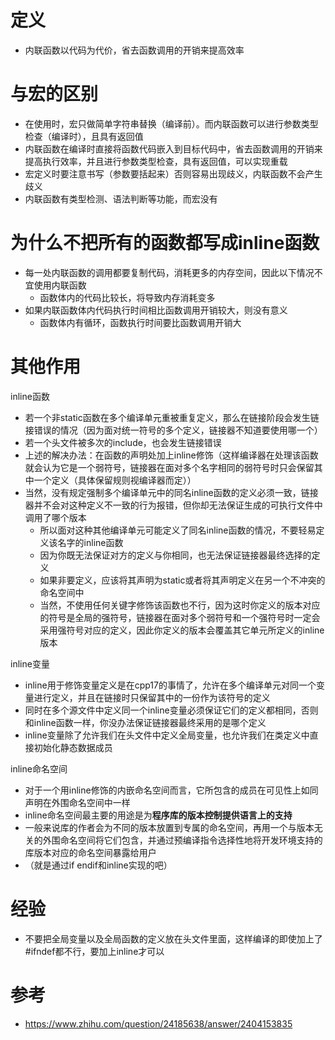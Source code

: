# 定义

- 内联函数以代码为代价，省去函数调用的开销来提高效率





# 与宏的区别

- 在使用时，宏只做简单字符串替换（编译前）。而内联函数可以进行参数类型检查（编译时），且具有返回值
- 内联函数在编译时直接将函数代码嵌入到目标代码中，省去函数调用的开销来提高执行效率，并且进行参数类型检查，具有返回值，可以实现重载
- 宏定义时要注意书写（参数要括起来）否则容易出现歧义，内联函数不会产生歧义
- 内联函数有类型检测、语法判断等功能，而宏没有





# 为什么不把所有的函数都写成inline函数

- 每一处内联函数的调用都要复制代码，消耗更多的内存空间，因此以下情况不宜使用内联函数
  - 函数体内的代码比较长，将导致内存消耗变多
- 如果内联函数体内代码执行时间相比函数调用开销较大，则没有意义
  - 函数体内有循环，函数执行时间要比函数调用开销大





# 其他作用

inline函数

- 若一个非static函数在多个编译单元重被重复定义，那么在链接阶段会发生链接错误的情况（因为面对统一符号的多个定义，链接器不知道要使用哪一个）
- 若一个头文件被多次的include，也会发生链接错误
- 上述的解决办法：在函数的声明处加上inline修饰（这样编译器在处理该函数就会认为它是一个弱符号，链接器在面对多个名字相同的弱符号时只会保留其中一个定义（具体保留规则视编译器而定））
- 当然，没有规定强制多个编译单元中的同名inline函数的定义必须一致，链接器并不会对这种定义不一致的行为报错，但你却无法保证生成的可执行文件中调用了哪个版本
  - 所以面对这种其他编译单元可能定义了同名inline函数的情况，不要轻易定义该名字的inline函数
  - 因为你既无法保证对方的定义与你相同，也无法保证链接器最终选择的定义
  - 如果非要定义，应该将其声明为static或者将其声明定义在另一个不冲突的命名空间中
  - 当然，不使用任何关键字修饰该函数也不行，因为这时你定义的版本对应的符号是全局的强符号，链接器在面对多个弱符号和一个强符号时一定会采用强符号对应的定义，因此你定义的版本会覆盖其它单元所定义的inline版本



inline变量

- inline用于修饰变量定义是在cpp17的事情了，允许在多个编译单元对同一个变量进行定义，并且在链接时只保留其中的一份作为该符号的定义
- 同时在多个源文件中定义同一个inline变量必须保证它们的定义都相同，否则和inline函数一样，你没办法保证链接器最终采用的是哪个定义
- inline变量除了允许我们在头文件中定义全局变量，也允许我们在类定义中直接初始化静态数据成员



inline命名空间

- 对于一个用inline修饰的内嵌命名空间而言，它所包含的成员在可见性上如同声明在外围命名空间中一样
- inline命名空间最主要的用途是为**程序库的版本控制提供语言上的支持**
- 一般来说库的作者会为不同的版本放置到专属的命名空间，再用一个与版本无关的外围命名空间将它们包含，并通过预编译指令选择性地将开发环境支持的库版本对应的命名空间暴露给用户
- （就是通过if endif和inline实现的吧）





# 经验

- 不要把全局变量以及全局函数的定义放在头文件里面，这样编译的即使加上了#ifndef都不行，要加上inline才可以





# 参考

- https://www.zhihu.com/question/24185638/answer/2404153835